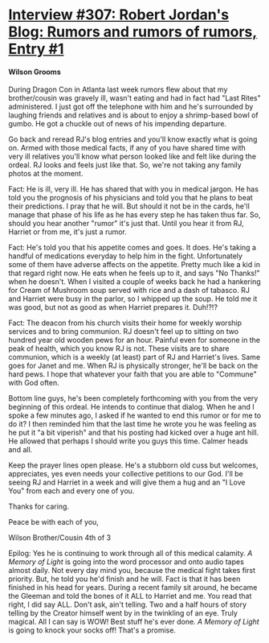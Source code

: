 # [Interview #307: Robert Jordan's Blog: Rumors and rumors of rumors, Entry #1](https://www.theoryland.com/intvmain.php?i=307#1)

#### Wilson Grooms

During Dragon Con in Atlanta last week rumors flew about that my brother/cousin was gravely ill, wasn't eating and had in fact had "Last Rites" administered. I just got off the telephone with him and he's surrounded by laughing friends and relatives and is about to enjoy a shrimp-based bowl of gumbo. He got a chuckle out of news of his impending departure.

Go back and reread RJ's blog entries and you'll know exactly what is going on. Armed with those medical facts, if any of you have shared time with very ill relatives you'll know what person looked like and felt like during the ordeal. RJ looks and feels just like that. So, we're not taking any family photos at the moment.

Fact: He is ill, very ill. He has shared that with you in medical jargon. He has told you the prognosis of his physicians and told you that he plans to beat their predictions. I pray that he will. But should it not be in the cards, he'll manage that phase of his life as he has every step he has taken thus far. So, should you hear another "rumor" it's just that. Until you hear it from RJ, Harriet or from me, it's just a rumor.

Fact: He's told you that his appetite comes and goes. It does. He's taking a handful of medications everyday to help him in the fight. Unfortunately some of them have adverse affects on the appetite. Pretty much like a kid in that regard right now. He eats when he feels up to it, and says "No Thanks!" when he doesn't. When I visited a couple of weeks back he had a hankering for Cream of Mushroom soup served with rice and a dash of tabasco. RJ and Harriet were busy in the parlor, so I whipped up the soup. He told me it was good, but not as good as when Harriet prepares it. Duh!?!?

Fact: The deacon from his church visits their home for weekly worship services and to bring communion. RJ doesn't feel up to sitting on two hundred year old wooden pews for an hour. Painful even for someone in the peak of health, which you know RJ is not. These visits are to share communion, which is a weekly (at least) part of RJ and Harriet's lives. Same goes for Janet and me. When RJ is physically stronger, he'll be back on the hard pews. I hope that whatever your faith that you are able to "Commune" with God often.

Bottom line guys, he's been completely forthcoming with you from the very beginning of this ordeal. He intends to continue that dialog. When he and I spoke a few minutes ago, I asked if he wanted to end this rumor or for me to do it? I then reminded him that the last time he wrote you he was feeling as he put it "a bit viperish" and that his posting had kicked over a huge ant hill. He allowed that perhaps I should write you guys this time. Calmer heads and all.

Keep the prayer lines open please. He's a stubborn old cuss but welcomes, appreciates, yes even needs your collective petitions to our God. I'll be seeing RJ and Harriet in a week and will give them a hug and an "I Love You" from each and every one of you.

Thanks for caring.

Peace be with each of you,

Wilson
Brother/Cousin
4th of 3

Epilog: Yes he is continuing to work through all of this medical calamity.
*A Memory of Light*
is going into the word processor and onto audio tapes almost daily. Not every day mind you, because the medical fight takes first priority. But, he told you he'd finish and he will. Fact is that it has been finished in his head for years. During a recent family sit around, he became the Gleeman and told the bones of it ALL to Harriet and me. You read that right, I did say ALL. Don't ask, ain't telling. Two and a half hours of story telling by the Creator himself went by in the twinkling of an eye. Truly magical. All I can say is WOW! Best stuff he's ever done.
*A Memory of Light*
is going to knock your socks off! That's a promise.

